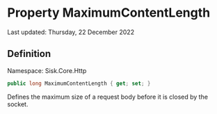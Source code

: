 # Property MaximumContentLength
Last updated: Thursday, 22 December 2022

## Definition
Namespace: Sisk.Core.Http

```csharp
public long MaximumContentLength { get; set; }
```

Defines the maximum size of a request body before it is closed by the socket.

